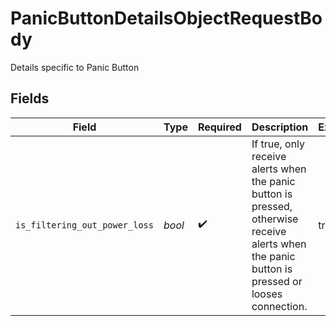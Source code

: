 # PanicButtonDetailsObjectRequestBody

Details specific to Panic Button


## Fields

| Field                                                                                                                                          | Type                                                                                                                                           | Required                                                                                                                                       | Description                                                                                                                                    | Example                                                                                                                                        |
| ---------------------------------------------------------------------------------------------------------------------------------------------- | ---------------------------------------------------------------------------------------------------------------------------------------------- | ---------------------------------------------------------------------------------------------------------------------------------------------- | ---------------------------------------------------------------------------------------------------------------------------------------------- | ---------------------------------------------------------------------------------------------------------------------------------------------- |
| `is_filtering_out_power_loss`                                                                                                                  | *bool*                                                                                                                                         | :heavy_check_mark:                                                                                                                             | If true, only receive alerts when the panic button is pressed, otherwise receive alerts when the panic button is pressed or looses connection. | true                                                                                                                                           |